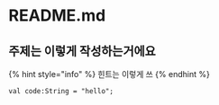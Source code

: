 # README.md



## 주제는 이렇게 작성하는거에요



{% hint style="info" %}
힌트는 이렇게 쓰
{% endhint %}



```text
val code:String = "hello";
```

